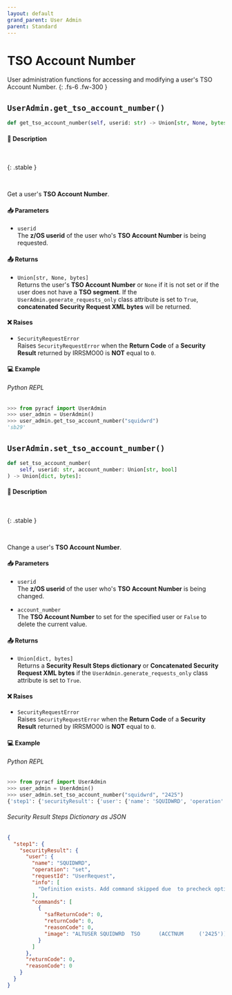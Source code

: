 ```yaml
---
layout: default
grand_parent: User Admin
parent: Standard
---
```


# TSO Account Number

User administration functions for accessing and modifying a user's TSO Account Number. 
{: .fs-6 .fw-300 }

## `UserAdmin.get_tso_account_number()`

```python
def get_tso_account_number(self, userid: str) -> Union[str, None, bytes]:
```

#### 📄 Description

&nbsp;

{: .stable }
> 

&nbsp;

Get a user's **TSO Account Number**.

#### 📥 Parameters
* `userid`<br>
  The **z/OS userid** of the user who's **TSO Account Number** is being requested.

#### 📤 Returns
* `Union[str, None, bytes]`<br>
  Returns the user's **TSO Account Number** or `None` if it is not set or if the user does not have a **TSO segment**. If the `UserAdmin.generate_requests_only` class attribute is set to `True`, **concatenated Security Request XML bytes** will be returned.

#### ❌ Raises
* `SecurityRequestError`<br>
  Raises `SecurityRequestError` when the **Return Code** of a **Security Result** returned by IRRSMO00 is **NOT** equal to `0`.

#### 💻 Example

###### Python REPL
```python
>>> from pyracf import UserAdmin
>>> user_admin = UserAdmin()
>>> user_admin.get_tso_account_number("squidwrd")
'sb29'
```

## `UserAdmin.set_tso_account_number()`

```python
def set_tso_account_number(
    self, userid: str, account_number: Union[str, bool]
) -> Union[dict, bytes]:
```

#### 📄 Description

&nbsp;

{: .stable }
> 

&nbsp;

Change a user's **TSO Account Number**.

#### 📥 Parameters
* `userid`<br>
  The **z/OS userid** of the user who's **TSO Account Number** is being changed.

* `account_number`<br>
  The **TSO Account Number** to set for the specified user or `False` to delete the current value.

#### 📤 Returns
* `Union[dict, bytes]`<br>
  Returns a **Security Result Steps dictionary** or **Concatenated Security Request XML bytes** if the `UserAdmin.generate_requests_only` class attribute is set to `True`.

#### ❌ Raises
* `SecurityRequestError`<br>
  Raises `SecurityRequestError` when the **Return Code** of a **Security Result** returned by IRRSMO00 is **NOT** equal to `0`.

#### 💻 Example

###### Python REPL
```python
>>> from pyracf import UserAdmin
>>> user_admin = UserAdmin()
>>> user_admin.set_tso_account_number("squidwrd", "2425")
{'step1': {'securityResult': {'user': {'name': 'SQUIDWRD', 'operation': 'set', 'requestId': 'UserRequest', 'info': ['Definition exists. Add command skipped due  to precheck option'], 'commands': [{'safReturnCode': 0, 'returnCode': 0, 'reasonCode': 0, 'image': "ALTUSER SQUIDWRD  TSO      (ACCTNUM     ('2425'))"}]}, 'returnCode': 0, 'reasonCode': 0}}}
```

###### Security Result Steps Dictionary as JSON
```json
{
  "step1": {
    "securityResult": {
      "user": {
        "name": "SQUIDWRD",
        "operation": "set",
        "requestId": "UserRequest",
        "info": [
          "Definition exists. Add command skipped due  to precheck option"
        ],
        "commands": [
          {
            "safReturnCode": 0,
            "returnCode": 0,
            "reasonCode": 0,
            "image": "ALTUSER SQUIDWRD  TSO      (ACCTNUM     ('2425'))"
          }
        ]
      },
      "returnCode": 0,
      "reasonCode": 0
    }
  }
}
```